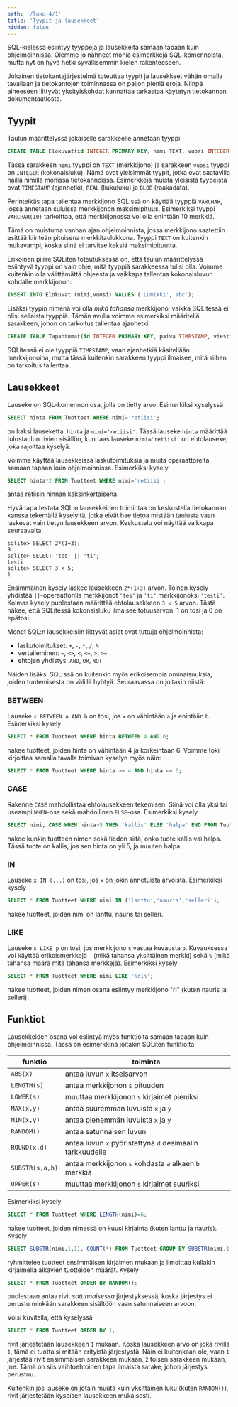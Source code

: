 ```yaml
---
path: '/luku-4/1'
title: 'Tyypit ja lausekkeet'
hidden: false
---
```


SQL-kielessä esiintyy tyyppejä ja lausekkeita 
samaan tapaan kuin ohjelmoinnissa.
Olemme jo nähneet monia esimerkkejä SQL-komennoista,
mutta nyt on hyvä hetki syvällisemmin kielen rakenteeseen.

Jokainen tietokantajärjestelmä toteuttaa
tyypit ja lausekkeet vähän omalla tavallaan
ja tietokantojen toiminnassa on paljon pieniä eroja.
Niinpä aiheeseen liittyvät yksityiskohdat kannattaa
tarkastaa käytetyn tietokannan dokumentaatiosta.

## Tyypit

Taulun määrittelyssä jokaiselle sarakkeelle annetaan tyyppi:

```sql
CREATE TABLE Elokuvat(id INTEGER PRIMARY KEY, nimi TEXT, vuosi INTEGER);
```

Tässä sarakkeen `nimi` tyyppi on `TEXT` (merkkijono)
ja sarakkeen `vuosi` tyyppi on `INTEGER` (kokonaisluku).
Nämä ovat yleisimmät tyypit,
jotka ovat saatavilla näillä nimillä monissa tietokannoissa.
Esimerkkejä muista yleisistä tyypeistä ovat `TIMESTAMP` (ajanhetki),
`REAL` (liukuluku) ja `BLOB` (raakadata).

<text-box variant='hint' name='TEXT vs. VARCHAR'>

Perinteikäs tapa tallentaa merkkijono SQL:ssä on
käyttää tyyppiä `VARCHAR`, jossa annetaan suluissa
merkkijonon maksimipituus. Esimerkiksi tyyppi `VARCHAR(10)`
tarkoittaa, että merkkijonossa voi olla enintään 10 merkkiä.

Tämä on muistuma vanhan ajan ohjelmoinnista,
jossa merkkijono saatettiin esittää kiinteän pituisena merkkitaulukkona.
Tyyppi `TEXT` on kuitenkin mukavampi,
koska siinä ei tarvitse keksiä maksimipituutta.

</text-box>

<text-box variant='hint' name='SQLiten tyypit'>

Erikoinen piirre SQLiten toteutuksessa on,
että taulun määrittelyssä esiintyvä tyyppi on vain ohje,
mitä tyyppiä sarakkeessa tulisi olla.
Voimme kuitenkin olla välittämättä ohjeesta ja vaikkapa
tallentaa kokonaisluvun kohdalle merkkijonon:

```sql
INSERT INTO Elokuvat (nimi,vuosi) VALUES ('Lumikki','abc');
```

Lisäksi tyypin nimenä voi olla _mikä tahansa_ merkkijono,
vaikka SQLitessä ei olisi sellaista tyyppiä.
Tämän avulla voimme esimerkiksi määritellä sarakkeen,
johon on tarkoitus tallentaa ajanhetki:

```sql
CREATE TABLE Tapahtumat(id INTEGER PRIMARY KEY, paiva TIMESTAMP, viesti TEXT);
```

SQLitessä ei ole tyyppiä `TIMESTAMP`,
vaan ajanhetkiä käsitellään merkkijonoina,
mutta tässä kuitenkin sarakkeen tyyppi ilmaisee,
mitä siihen on tarkoitus tallentaa.

</text-box>

## Lausekkeet

Lauseke on SQL-komennon osa, jolla on tietty arvo.
Esimerkiksi kyselyssä

```sql
SELECT hinta FROM Tuotteet WHERE nimi='retiisi';
```

on kaksi lauseketta:
`hinta` ja `nimi='retiisi'`.
Tässä lauseke `hinta` määrittää tulostaulun rivien sisällön, 
kun taas lauseke `nimi='retiisi'` on ehtolauseke,
joka rajoittaa kyselyä.

Voimme käyttää lausekkeissa laskutoimituksia ja muita
operaattoreita samaan tapaan kuin ohjelmoinnissa.
Esimerkiksi kysely

```sql
SELECT hinta*2 FROM Tuotteet WHERE nimi='retiisi';
```

antaa retiisin hinnan kaksinkertaisena.

Hyvä tapa testata SQL:n lausekkeiden toimintaa
on keskustella tietokannan kanssa tekemällä kyselyitä,
jotka eivät hae tietoa mistään taulusta vaan laskevat
vain tietyn lausekkeen arvon.
Keskustelu voi näyttää vaikkapa seuraavalta:

```x
sqlite> SELECT 2*(1+3);
8
sqlite> SELECT 'tes' || 'ti';
testi
sqlite> SELECT 3 < 5;
1
```

Ensimmäinen kysely laskee lausekkeen `2*(1+3)` arvon.
Toinen kysely yhdistää `||`-operaattorilla
merkkijonot `'tes'` ja `'ti'` merkkijonoksi `'testi'`.
Kolmas kysely puolestaan määrittää ehtolausekkeen `3 < 5` arvon.
Tästä näkee, että SQLitessä kokonaisluku ilmaisee totuusarvon:
1 on tosi ja 0 on epätosi.

Monet SQL:n lausekkeisiin liittyvät asiat ovat tuttuja ohjelmoinnista:

* laskutoimitukset: `+`, `-`, `*`, `/`, `%`
* vertaileminen: `=`, `<>`, `<`, `<=`, `>`, `>=`
* ehtojen yhdistys: `AND`, `OR`, `NOT`

Näiden lisäksi SQL:ssä on kuitenkin myös
erikoisempia ominaisuuksia,
joiden tuntemisesta on välillä hyötyä.
Seuraavassa on joitakin niistä:

### BETWEEN

Lauseke `x BETWEEN a AND b` on tosi,
jos `x` on vähintään `a` ja enintään `b`.
Esimerkiksi kysely

```sql
SELECT * FROM Tuotteet WHERE hinta BETWEEN 4 AND 6;
```

hakee tuotteet, joiden hinta on vähintään 4 ja korkeintaan 6.
Voimme toki kirjoittaa samalla tavalla toimivan kyselyn myös näin:

```sql
SELECT * FROM Tuotteet WHERE hinta >= 4 AND hinta <= 6;
```

### CASE

Rakenne `CASE` mahdollistaa ehtolausekkeen tekemisen.
Siinä voi olla yksi tai useampi `WHEN`-osa
sekä mahdollinen `ELSE`-osa. Esimerkiksi kysely

```sql
SELECT nimi, CASE WHEN hinta>5 THEN 'kallis' ELSE 'halpa' END FROM Tuotteet;
```

hakee kunkin tuotteen nimen sekä tiedon siitä,
onko tuote kallis vai halpa.
Tässä tuote on kallis, jos sen hinta on yli 5,
ja muuten halpa.

### IN

Lauseke `x IN (...)` on tosi, jos `x` on jokin annetuista arvoista.
Esimerkiksi kysely

```sql
SELECT * FROM Tuotteet WHERE nimi IN ('lanttu','nauris','selleri');
```

hakee tuotteet, joiden nimi on lanttu, nauris tai selleri.

### LIKE

Lauseke `s LIKE p` on tosi, jos merkkijono `s` vastaa kuvausta `p`.
Kuvauksessa voi käyttää erikoismerkkejä `_` (mikä tahansa yksittäinen merkki)
sekä `%` (mikä tahansa määrä mitä tahansa merkkejä).
Esimerkiksi kysely

```sql
SELECT * FROM Tuotteet WHERE nimi LIKE '%ri%';
```

hakee tuotteet, joiden nimen osana esiintyy merkkijono "ri"
(kuten nauris ja selleri).

## Funktiot

Lausekkeiden osana voi esiintyä myös funktioita
samaan tapaan kuin ohjelmoinnissa.
Tässä on esimerkkinä joitakin SQLiten funktioita:

funktio | toiminta
------- | -------
`ABS(x)` | antaa luvun `x` itseisarvon
`LENGTH(s)` | antaa merkkijonon `s` pituuden
`LOWER(s)` | muuttaa merkkijonon `s` kirjaimet pieniksi
`MAX(x,y)` | antaa suuremman luvuista `x` ja `y`
`MIN(x,y)` | antaa pienemmän luvuista `x` ja `y`
`RANDOM()` | antaa satunnaisen luvun
`ROUND(x,d)` | antaa luvun `x` pyöristettynä `d` desimaalin tarkkuudelle
`SUBSTR(s,a,b)` | antaa merkkijonon `s` kohdasta `a` alkaen `b` merkkiä
`UPPER(s)` | muuttaa merkkijonon `s` kirjaimet suuriksi

Esimerkiksi kysely

```sql
SELECT * FROM Tuotteet WHERE LENGTH(nimi)=6;
```

hakee tuotteet, joiden nimessä on kuusi kirjainta
(kuten lanttu ja nauris). Kysely

```sql
SELECT SUBSTR(nimi,1,1), COUNT(*) FROM Tuotteet GROUP BY SUBSTR(nimi,1,1);
```

ryhmittelee tuotteet ensimmäisen kirjaimen mukaan ja ilmoittaa
kullakin kirjaimella alkavien tuotteiden määrät.
Kysely

```sql
SELECT * FROM Tuotteet ORDER BY RANDOM();
```

puolestaan antaa rivit _satunnaisessa_ järjestyksessä,
koska järjestys ei perustu minkään sarakkeen sisältöön
vaan satunnaiseen arvoon.

<text-box variant='hint' name='ORDER BY ja lausekkeet'>

Voisi kuvitella, että kyselyssä

```sql
SELECT * FROM Tuotteet ORDER BY 1;
```

rivit järjestetään lausekkeen `1` mukaan.
Koska lausekkeen arvo on joka rivillä `1`,
tämä ei tuottaisi mitään erityistä järjestystä.
Näin ei kuitenkaan ole, vaan `1`
järjestää rivit ensimmäisen sarakkeen mukaan,
`2` toisen sarakkeen mukaan, jne.
Tämä on siis vaihtoehtoinen tapa ilmaista sarake,
johon järjestys perustuu.

Kuitenkin jos lauseke on jotain muuta kuin
yksittäinen luku (kuten `RANDOM()`), rivit järjestetään kyseisen
lausekkeen mukaisesti.

</text-box>
